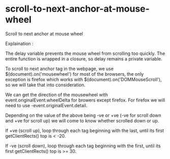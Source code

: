 # scroll-to-next-anchor-at-mouse-wheel
Scroll to next anchor at mouse wheel

Explaination : 

The delay variable prevents the mouse wheel from scrolling too quickly. The entire function is wrapped in a closure, so delay remains a private variable.

To scroll to next anchor tag in the webpage, we use $(document).on('mousewheel') for most of the browsers, the only exception is firefox which works with $(document).on('DOMMouseScroll'), so we will take that into consideration.

We can get the direction of the mousewheel with event.originalEvent.wheelDelta for browers except firefox. For firefox we will need to use -event.originalEvent.detail.

Depending on the value of the above being -ve or +ve (-ve for scroll down and +ve for scroll up) we will come to know whether scrolled down or up.

If +ve (scroll up), loop through each tag beginning with the last, until its first getClientRects() top is < -20.

If -ve (scroll down),  loop through each tag beginning with the first, until its first getClientRects() top is >= 30. 


